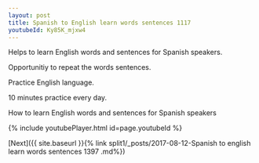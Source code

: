 ```yaml
---
layout: post
title: Spanish to English learn words sentences 1117 
youtubeId: Ky85K_mjxw4
---
```

 
 
Helps to learn English words and sentences for Spanish speakers.

Opportunitiy to repeat the words sentences. 

Practice English language. 
 
10 minutes practice every day. 
 
How to learn English words and sentences for Spanish speakers 
 
{% include youtubePlayer.html id=page.youtubeId %}
 
 
[Next]({{ site.baseurl }}{% link  split1/_posts/2017-08-12-Spanish to english learn words sentences 1397 .md%})
 
